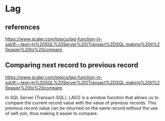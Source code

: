 # Lag

## references

<https://www.scaler.com/topics/lag-function-in-sql/#:~:text=In%20SQL%20Server%20(Transact%2DSQL,making%20it%20easier%20to%20compare>.

## Comparing next record to previous record

<https://www.scaler.com/topics/lag-function-in-sql/#:~:text=In%20SQL%20Server%20(Transact%2DSQL,making%20it%20easier%20to%20compare>.

In SQL Server (Transact-SQL), LAG() is a window function that allows us to compare the current record value with the value of previous records. This previous record value can be returned on the same record without the use of self-join, thus making it easier to compare.
